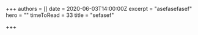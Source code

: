 +++
authors = []
date = 2020-06-03T14:00:00Z
excerpt = "asefasefasef"
hero = ""
timeToRead = 33
title = "sefasef"

+++
